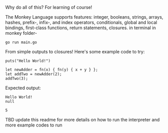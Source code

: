 Why do all of this? For learning of course!

The Monkey Language supports features: 
integer, booleans, strings, arrays, hashes, prefix-, infix-, and index operators, conditionals, global and local bindings, first-class functions, return statements, closures.
in terminal in monkey folder- 
```
go run main.go
```
From simple outputs to closures! Here's some example code to try:
```
puts("Hello World!")

let newAdder = fn(x) { fn(y) { x + y } };
let addTwo = newAdder(2);
addTwo(3);

```
Expected output: 

```
Hello World!
null

5
```

TBD update this readme for more details on how to run the interpreter and more example codes to run
